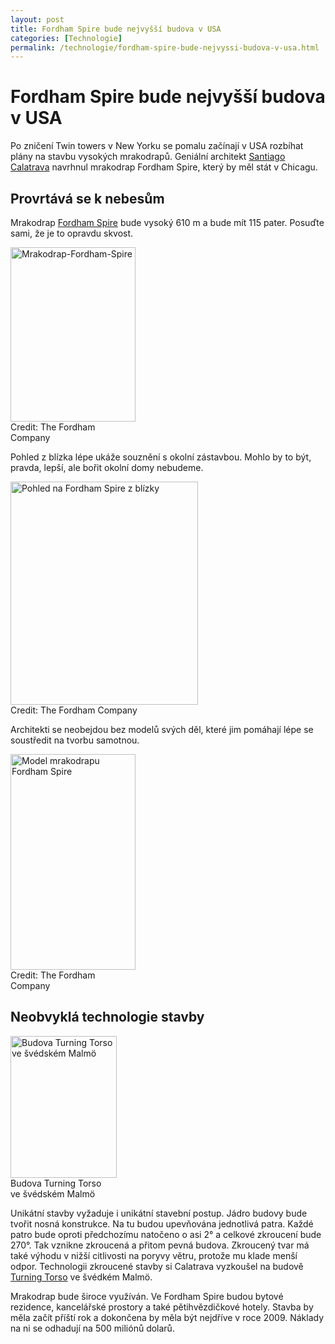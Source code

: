 ```yaml
---
layout: post
title: Fordham Spire bude nejvyšší budova v USA
categories: [Technologie]
permalink: /technologie/fordham-spire-bude-nejvyssi-budova-v-usa.html
---
```

# Fordham Spire bude nejvyšší budova v USA

Po zničení Twin towers v New Yorku se pomalu začínají v USA rozbíhat plány na stavbu vysokých mrakodrapů. Geniální architekt [Santiago Calatrava](http://www.calatrava.com/) navrhnul mrakodrap Fordham Spire, který by měl stát v Chicagu.

## Provrtává se k nebesům

Mrakodrap [Fordham Spire](http://www.arcspace.com/architects/calatrava/fordham/fordham.html) bude vysoký 610 m a bude mít 115 pater. Posuďte sami, že je to opravdu skvost.

<div class="imag" style="width:202px"><div class="innerimg"><img alt="Mrakodrap-Fordham-Spire" height="279" src="http://techblog.srubar.net/images/mrakodrap-fordham-spire.jpg" width="200"/></div>Credit: The Fordham Company</div> 

Pohled z blízka lépe ukáže souznění s okolní zástavbou. Mohlo by to být, pravda, lepší, ale bořit okolní domy nebudeme.

<div class="imag" style="width:302px"><div class="innerimg"><img alt="Pohled na Fordham Spire z blízky" height="357" src="http://techblog.srubar.net/images/fordham-spire-z-blizka.jpg" width="300"/></div>Credit: The Fordham Company</div> 

Architekti se neobejdou bez modelů svých děl, které jim pomáhají lépe se soustředit na tvorbu samotnou.

<div class="imag" style="width:202px"><div class="innerimg"><img alt="Model mrakodrapu Fordham Spire" height="345" src="http://techblog.srubar.net/images/fordham-spire-model.jpg" width="200"/></div>Credit: The Fordham Company</div> 

## Neobvyklá technologie stavby

<div class="obry"><div class="leftbox"><img alt="Budova Turning Torso ve švédském Malmö" height="227" src="http://techblog.srubar.net/images/turning-torso.jpg" width="170"/></div>Budova Turning Torso <br/>ve švédském Malmö</div> 

Unikátní stavby vyžaduje i unikátní stavební postup. Jádro budovy bude tvořit nosná konstrukce. Na tu budou upevňována jednotlivá patra. Každé patro bude oproti předchozímu natočeno o asi 2° a celkové zkroucení bude 270°. Tak vznikne zkroucená a přitom pevná budova. Zkroucený tvar má také výhodu v nižší citlivosti na poryvy větru, protože mu klade menší odpor. Technologii zkroucené stavby si Calatrava vyzkoušel na budově [Turning Torso](http://www.turningtorso.com/) ve švédkém Malmö.

Mrakodrap bude široce využíván. Ve Fordham Spire budou bytové rezidence, kancelářské prostory a také pětihvězdičkové hotely. Stavba by měla začít příští rok a dokončena by měla být nejdříve v roce 2009. Náklady na ni se odhadují na 500 miliónů dolarů.

